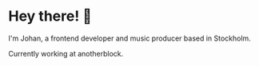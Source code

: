 # Hey there! 👋
I'm Johan, a frontend developer and music producer based in Stockholm.

Currently working at anotherblock.
